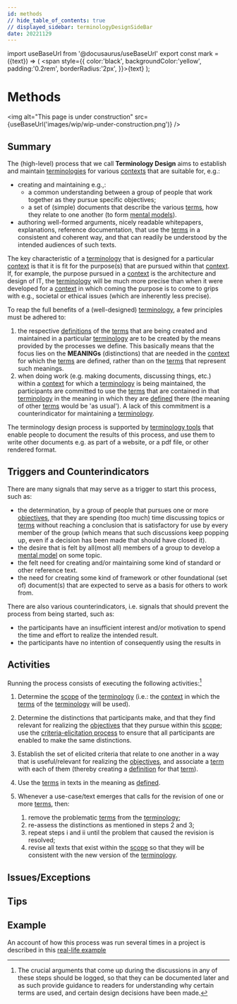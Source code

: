 ```yaml
---
id: methods
// hide_table_of_contents: true
// displayed_sidebar: terminologyDesignSideBar
date: 20221129
---
```


import useBaseUrl from '@docusaurus/useBaseUrl'
export const mark = ({text}) => ( <span style={{ color:'black', backgroundColor:'yellow', padding:'0.2rem', borderRadius:'2px', }}>{text}</span> );

# Methods

<img
  alt="This page is under construction"
  src={useBaseUrl('images/wip/wip-under-construction.png')}
/>

## Summary
The (high-level) process that we call **Terminology Design** aims to establish and maintain [terminologies](@) for various [contexts](@) that are suitable for, e.g.:
- creating and maintaining e.g.,:
  - a common understanding between a group of people that work together as they pursue specific objectives;
  - a set of (simple) documents that describe the various [terms](@), how they relate to one another (to form [mental models](@)).
- authoring well-formed arguments, nicely readable whitepapers, explanations, reference documentation, that use the [terms](@) in a consistent and coherent way, and that can readily be understood by the intended audiences of such texts.

The key characteristic of a [terminology](@) that is designed for a particular [context](@) is that it is fit for the purpose(s) that are pursued within that [context](@). If, for example, the purpose pursued in a [context](@) is the architecture and design of IT, the [terminology](@) will be much more precise than when it were developed for a [context](@) in which coming the purpose is to come to grips with e.g., societal or ethical issues (which are inherently less precise).

To reap the full benefits of a (well-designed) [terminology](@), a few principles must be adhered to:
1. the respective [definitions](@) of the [terms](@) that are being created and maintained in a particular [terminology](@) are to be created by the means provided by the processes we define. This basically means that the focus lies on the **MEANINGs** (distinctions) that are needed in the [context](@) for which the [terms](@) are defined, rather than on the [terms](@) that represent such meanings.
2. when doing work (e.g. making documents, discussing things, etc.) within a [context](@) for which a [terminology](@) is being maintained, the participants are committed to use the [terms](@) that are contained in that [terminology](@) in the meaning in which they are [defined](@) there (the meaning of other [terms](@) would be 'as usual'). A lack of this commitment is a counterindicator for maintaining a [terminology](@).

The terminology design process is supported by [terminology tools](@) that enable people to document the results of this process, and use them to write other documents e.g. as part of a website, or a pdf file, or other rendered format.

## Triggers and Counterindicators

There are many signals that may serve as a trigger to start this process, such as:

- the determination, by a group of people that pursues one or more [objectives](@), that they are spending (too much) time discussing topics or [terms](@) without reaching a conclusion that is satisfactory for use by every member of the group (which means that such discussions keep popping up, even if a decision has been made that should have closed it).
- the desire that is felt by all(most all) members of a group to develop a [mental model](@) on some topic.
- the felt need for creating and/or maintaining some kind of standard or other reference text.
- the need for creating some kind of framework or other foundational (set of) document(s) that are expected to serve as a basis for others to work from.

There are also various counterindicators, i.e. signals that should prevent the process from being started, such as:

- the participants have an insufficient interest and/or motivation to spend the time and effort to realize the intended result.
- the participants have no intention of consequently using the results in

## Activities

Running the process consists of executing the following activities:[^1]

[^1]: The crucial arguments that come up during the discussions in any of these steps should be logged, so that they can be documented later and as such provide guidance to readers for understanding why certain terms are used, and certain design decisions have been made.

1. Determine the [scope](@) of the [terminology](@) (i.e.: the [context](@) in which the [terms](@) of the [terminology](@) will be used).

2. Determine the distinctions that participants make, and that they find relevant for realizing the [objectives](@) that they pursue within this [scope](@); use the [criteria-elicitation process](@) to ensure that all participants are enabled to make the same distinctions.

3. Establish the set of elicited criteria that relate to one another in a way that is useful/relevant for realizing the [objectives](@), and associate a [term](@) with each of them (thereby creating a [definition](@) for that [term](@)).

4. Use the [terms](@) in texts in the meaning as [defined](@).

5. Whenever a use-case/text emerges that calls for the revision of one or more [terms](@), then:
   1. remove the problematic [terms](@) from the [terminology](@);
   2. re-assess the distinctions as mentioned in steps 2 and 3;
   3. repeat steps i and ii until the problem that caused the revision is resolved;
   4. revise all texts that exist within the [scope](@) so that they will be consistent with the new version of the [terminology](@).

## Issues/Exceptions

## Tips

## Example

An account of how this process was run several times in a project is described in this [real-life example](real-life-example)